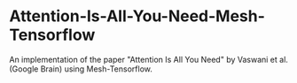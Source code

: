 # Attention-Is-All-You-Need-Mesh-Tensorflow
An implementation of the paper "Attention Is All You Need" by Vaswani et al. (Google Brain) using Mesh-Tensorflow.
